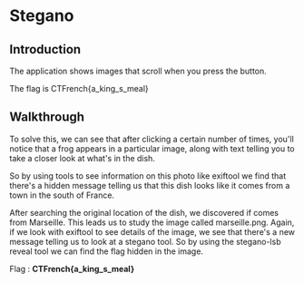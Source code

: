 # Stegano

## Introduction

The application shows images that scroll when you press the button. 

The flag is CTFrench{a_king_s_meal}

## Walkthrough

To solve this, we can see that after clicking a certain number of times, you'll notice that a frog appears in a particular image, along with text telling you to take a closer look at what's in the dish.

So by using tools to see information on this photo like exiftool we find that there's a hidden message telling us that this dish looks like it comes from a town in the south of France.

After searching the original location of the dish, we discovered if comes from Marseille. This leads us to study the image called marseille.png. Again, if we look with exiftool to see details of the image, we see that there's a new message telling us to look at a stegano tool. So by using the stegano-lsb reveal tool we can find the flag hidden in the image.

Flag : **CTFrench{a_king_s_meal}**





